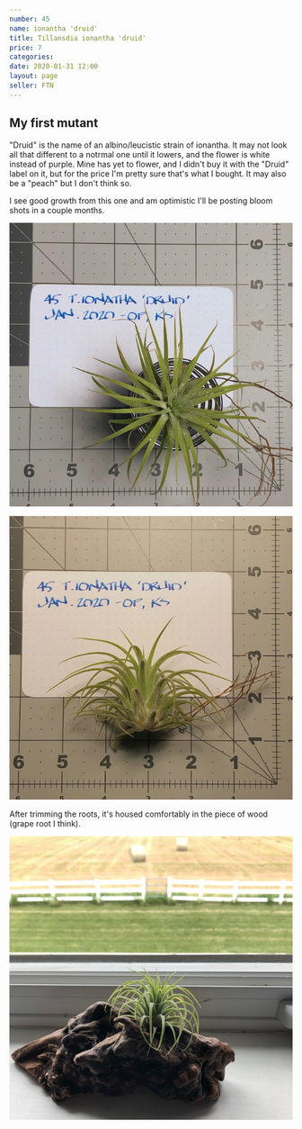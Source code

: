 ```yaml
---
number: 45
name: ionantha 'druid'
title: Tillansdia ionantha 'druid'
price: 7
categories: 
date: 2020-01-31 12:00
layout: page
seller: FTN
---
```

## My first mutant

"Druid" is the name of an albino/leucistic strain of ionantha. It may not look all that different to a notrmal one until it lowers, and the flower is white instead of purple. Mine has yet to flower, and I didn't buy it with the "Druid" label on it, but for the price I'm pretty sure that's what I bought. It may also be a "peach" but I don't think so.

I see good growth from this one and am optimistic I'll be posting bloom shots in a couple months.

!["Tillandsia ionanatha 'druid'"](/i/IMG_5908.jpeg "Tillandsia ionanatha 'druid'")

!["Tillandsia ionanatha 'druid'"](/i/IMG_5909.jpeg "Tillandsia ionanatha 'druid'")

After trimming the roots, it's housed comfortably in the piece of wood (grape root I think).

!["Tillandsia ionanatha 'druid'"](/i/IMG_6446.jpeg "Tillandsia ionanatha 'druid'")
